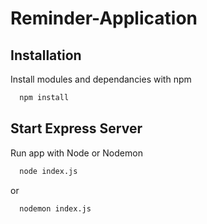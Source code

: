 # Reminder-Application


## Installation

Install modules and dependancies with npm

```bash
  npm install
```
    
## Start Express Server

Run app with Node or Nodemon

```bash
  node index.js
```
or
```bash
  nodemon index.js
```
    
